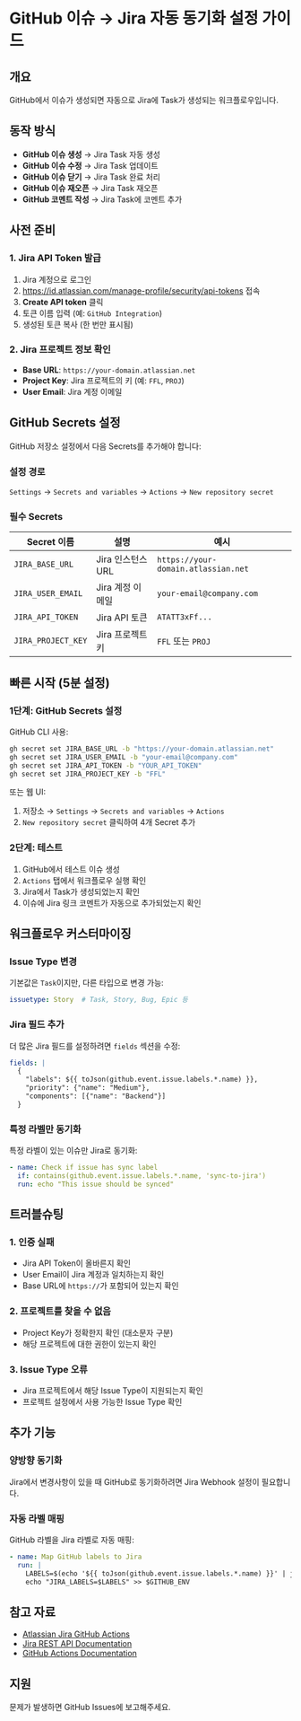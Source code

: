 # GitHub 이슈 → Jira 자동 동기화 설정 가이드

## 개요

GitHub에서 이슈가 생성되면 자동으로 Jira에 Task가 생성되는 워크플로우입니다.

## 동작 방식

- **GitHub 이슈 생성** → Jira Task 자동 생성
- **GitHub 이슈 수정** → Jira Task 업데이트
- **GitHub 이슈 닫기** → Jira Task 완료 처리
- **GitHub 이슈 재오픈** → Jira Task 재오픈
- **GitHub 코멘트 작성** → Jira Task에 코멘트 추가

## 사전 준비

### 1. Jira API Token 발급

1. Jira 계정으로 로그인
2. https://id.atlassian.com/manage-profile/security/api-tokens 접속
3. **Create API token** 클릭
4. 토큰 이름 입력 (예: `GitHub Integration`)
5. 생성된 토큰 복사 (한 번만 표시됨)

### 2. Jira 프로젝트 정보 확인

- **Base URL**: `https://your-domain.atlassian.net`
- **Project Key**: Jira 프로젝트의 키 (예: `FFL`, `PROJ`)
- **User Email**: Jira 계정 이메일

## GitHub Secrets 설정

GitHub 저장소 설정에서 다음 Secrets를 추가해야 합니다:

### 설정 경로
`Settings` → `Secrets and variables` → `Actions` → `New repository secret`

### 필수 Secrets

| Secret 이름 | 설명 | 예시 |
|------------|------|------|
| `JIRA_BASE_URL` | Jira 인스턴스 URL | `https://your-domain.atlassian.net` |
| `JIRA_USER_EMAIL` | Jira 계정 이메일 | `your-email@company.com` |
| `JIRA_API_TOKEN` | Jira API 토큰 | `ATATT3xFf...` |
| `JIRA_PROJECT_KEY` | Jira 프로젝트 키 | `FFL` 또는 `PROJ` |

## 빠른 시작 (5분 설정)

### 1단계: GitHub Secrets 설정

GitHub CLI 사용:
```bash
gh secret set JIRA_BASE_URL -b "https://your-domain.atlassian.net"
gh secret set JIRA_USER_EMAIL -b "your-email@company.com"
gh secret set JIRA_API_TOKEN -b "YOUR_API_TOKEN"
gh secret set JIRA_PROJECT_KEY -b "FFL"
```

또는 웹 UI:
1. 저장소 → `Settings` → `Secrets and variables` → `Actions`
2. `New repository secret` 클릭하여 4개 Secret 추가

### 2단계: 테스트

1. GitHub에서 테스트 이슈 생성
2. `Actions` 탭에서 워크플로우 실행 확인
3. Jira에서 Task가 생성되었는지 확인
4. 이슈에 Jira 링크 코멘트가 자동으로 추가되었는지 확인

## 워크플로우 커스터마이징

### Issue Type 변경

기본값은 `Task`이지만, 다른 타입으로 변경 가능:

```yaml
issuetype: Story  # Task, Story, Bug, Epic 등
```

### Jira 필드 추가

더 많은 Jira 필드를 설정하려면 `fields` 섹션을 수정:

```yaml
fields: |
  {
    "labels": ${{ toJson(github.event.issue.labels.*.name) }},
    "priority": {"name": "Medium"},
    "components": [{"name": "Backend"}]
  }
```

### 특정 라벨만 동기화

특정 라벨이 있는 이슈만 Jira로 동기화:

```yaml
- name: Check if issue has sync label
  if: contains(github.event.issue.labels.*.name, 'sync-to-jira')
  run: echo "This issue should be synced"
```

## 트러블슈팅

### 1. 인증 실패
- Jira API Token이 올바른지 확인
- User Email이 Jira 계정과 일치하는지 확인
- Base URL에 `https://`가 포함되어 있는지 확인

### 2. 프로젝트를 찾을 수 없음
- Project Key가 정확한지 확인 (대소문자 구분)
- 해당 프로젝트에 대한 권한이 있는지 확인

### 3. Issue Type 오류
- Jira 프로젝트에서 해당 Issue Type이 지원되는지 확인
- 프로젝트 설정에서 사용 가능한 Issue Type 확인

## 추가 기능

### 양방향 동기화

Jira에서 변경사항이 있을 때 GitHub로 동기화하려면 Jira Webhook 설정이 필요합니다.

### 자동 라벨 매핑

GitHub 라벨을 Jira 라벨로 자동 매핑:

```yaml
- name: Map GitHub labels to Jira
  run: |
    LABELS=$(echo '${{ toJson(github.event.issue.labels.*.name) }}' | jq -r 'map(select(. != ""))' )
    echo "JIRA_LABELS=$LABELS" >> $GITHUB_ENV
```

## 참고 자료

- [Atlassian Jira GitHub Actions](https://github.com/marketplace?type=actions&query=atlassian+jira)
- [Jira REST API Documentation](https://developer.atlassian.com/cloud/jira/platform/rest/v3/)
- [GitHub Actions Documentation](https://docs.github.com/en/actions)

## 지원

문제가 발생하면 GitHub Issues에 보고해주세요.
